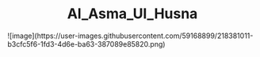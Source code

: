 <h1 align="center">Al_Asma_Ul_Husna</h1>
![image](https://user-images.githubusercontent.com/59168899/218381011-b3cfc5f6-1fd3-4d6e-ba63-387089e85820.png)
